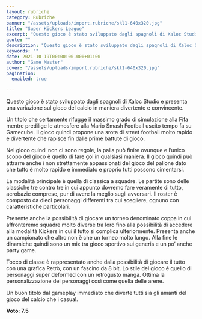 ```yaml
---
layout: rubriche
category: Rubriche
banner: "/assets/uploads/import.rubriche/skl1-640x320.jpg"
title: "Super Kickers League"
excerpt: "Questo gioco è stato sviluppato dagli spagnoli di Xaloc Studio e presenta una variazione sul gioco del calcio in maniera divertente e convincente. Un titolo che certamente rifugge il massimo grado di simulazione alla Fifa mentre predilige le atmosfere alla Mario Smash Football uscito tempo fa su Gamecube. Il gioco quindi propone una srota di [&hellip"
quote: ""
description: "Questo gioco è stato sviluppato dagli spagnoli di Xaloc Studio e presenta una variazione sul gioco del calcio in maniera divertente e convincente. Un titolo che certamente rifugge il massimo grado di simulazione alla Fifa mentre predilige le atmosfere alla Mario Smash Football uscito tempo fa su Gamecube. Il gioco quindi propone una srota di [&hellip"
keywords: ""
date: 2021-10-19T00:00:00.000+01:00
author: "Game Master"
cover: "/assets/uploads/import.rubriche/skl1-640x320.jpg"
pagination:
  enabled: true

---
```


Questo gioco è stato sviluppato dagli spagnoli di Xaloc Studio e presenta una variazione sul gioco del calcio in maniera divertente e convincente.

Un titolo che certamente rifugge il massimo grado di simulazione alla Fifa mentre predilige le atmosfere alla Mario Smash Football uscito tempo fa su Gamecube. Il gioco quindi propone una srota di street football molto rapido e divertente che rapisce fin dalle prime battute di gioco.

Nel gioco quindi non ci sono regole, la palla può finire ovunque e l’unico scopo del gioco è quello di fare gol in qualsiasi maniera. Il gioco quindi può attrarre anche i non strettamente appassionati del gioco del pallone dato che tutto è molto rapido e immediato e proprio tutti possono cimentarsi.

La modalità principale è quella di classica a squadre. Le partite sono delle classiche tre contro tre in cui appunto dovremo fare veramente di tutto, acrobazie comprese, pur di avere la meglio sugli avversari. Il roster è composto da dieci personaggi differenti tra cui scegliere, ognuno con caratteristiche particolari.

Presente anche la possibilità di giocare un torneo denominato coppa in cui affronteremo squadre molto diverse tra loro fino alla possibilità di accedere alla modalità Kickers in cui il tutto si complica ulteriormente. Presenta anche un campionato che altro non è che un torneo molto lungo. Alla fine le dinamiche quindi sono un mix tra gioco sportivo sui generis e un po’ anche party game.

Tocco di classe è rappresentato anche dalla possibilità di giocare il tutto con una grafica Retrò, con un fascino da 8 bit. Lo stile del gioco è quello di personaggi super deformed con un retrogusto manga. Ottima la personalizzazione dei personaggi così come quella delle arene.

Un buon titolo dal gameplay immediato che diverte tutti sia gli amanti del gioco del calcio che i casual.

**Voto: 7.5**